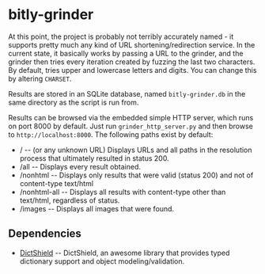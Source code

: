 bitly-grinder
=============

At this point, the project is probably not terribly accurately named - it
supports pretty much any kind of URL shortening/redirection service.  In
the current state, it basically works by passing a URL to the grinder,
and the grinder then tries every iteration created by fuzzing the last two
characters.  By default, tries upper and lowercase letters and digits.  You
can change this by altering `CHARSET`.

Results are stored in an SQLite database, named `bitly-grinder.db` in the
same directory as the script is run from.

Results can be browsed via the embedded simple HTTP server, which runs on
port 8000 by default.  Just run `grinder_http_server.py` and then browse to
`http://localhost:8000`.  The following paths exist by default:

* / -- (or any unknown URL) Displays URLs and all paths in the resolution
  process that ultimately resulted in status 200.
* /all -- Displays every result obtained.
* /nonhtml -- Displays only results that were valid (status 200) and
  not of content-type text/html
* /nonhtml-all -- Displays all results with content-type other than
  text/html, regardless of status.
* /images -- Displays all images that were found.

Dependencies
------------

* [DictShield](http://github.com/j2labs/dictshield) -- DictShield, an
  awesome library that provides typed dictionary support and object
  modeling/validation.
